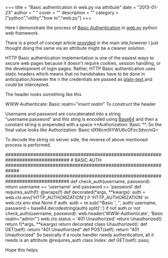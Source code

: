 
+++
title = "Basic authentication in web.py via attribute"
date = "2013-01-23"
author = " "
cover = ""
description = ""
category = ["python","utility","how to","web.py"]
+++

Here I demonstrate the process of [Basic Authentication](http://en.wikipedia.org/wiki/Basic_access_authentication) in [web.py](http://webpy.org/) python web framework. 

 There is a proof of concept article [provided](http://webpy.org/cookbook/userauthbasic) in the main site,however I just thought doing the same via an attribute might be a cleaner solution.

 HTTP Basic authentication implementation is one of the easiest ways to secure web pages because it doesn't require cookies, session handling, or the development of login pages. Rather, HTTP Basic authentication uses static headers which means that no handshakes have to be done in anticipation,however the n the credentials are passed as [plain-text ](http://en.wikipedia.org/wiki/Plaintext)and could be intercepted. 

 The header looks something like this 

 WWW-Authenticate: Basic realm="*insert realm*" To construct the header

 Username and password are concatenated into a string "username:password" and this sting is encoded using [Base64](http://en.wikipedia.org/wiki/Base64) and then a constant string is prepended with a space **Authorization: Basic **. So the final value looks like Authorization: Basic dXNlcm5tYWU6cGFzc3dvcmQ= 

 To decode the string on server side, the reverse of above mentioned process is performed.

  ############################################################################### # BASIC AUTH ############################################################# ############################################################################### def check\_auth(username, password): return username == 'username' and password == 'password' def requires\_auth(f): @wraps(f) def decorated(*args, **kwargs): auth = web.ctx.env['HTTP\_AUTHORIZATION'] if 'HTTP\_AUTHORIZATION' in web.ctx.env else None if auth: auth = re.sub('^Basic ', '', auth) username, password = base64.decodestring(auth).split(':') if not auth or not check\_auth(username, password): web.header('WWW-Authenticate', 'Basic realm="admin"') web.ctx.status = '401 Unauthorized' return Unauthorized() return f(*args, **kwargs) return decorated class Unauthorized(): def GET(self): return "401 Unauthorized" def POST(self): return "401 Unauthorized" So basically if a route handler needs authentication, all it needs is an attribute  @requires\_auth class Index: def GET(self): pass; 

 Hope this helps. 



